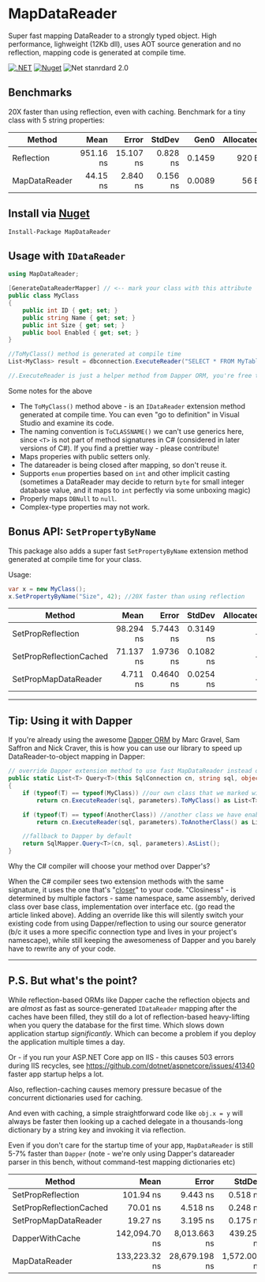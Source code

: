 # MapDataReader
Super fast mapping DataReader to a strongly typed object. High performance, lighweight (12Kb dll), uses AOT source generation and no reflection, mapping code is generated at compile time.

[![.NET](https://github.com/jitbit/MapDataReader/actions/workflows/dotnet.yml/badge.svg)](https://github.com/jitbit/MapDataReader/actions/workflows/dotnet.yml)
[![Nuget](https://img.shields.io/nuget/v/MapDataReader)](https://www.nuget.org/packages/MapDataReader/)
![Net stanrdard 2.0](https://img.shields.io/badge/netstandard-2.0-brightgreen)

## Benchmarks

20X faster than using reflection, even with caching. Benchmark for a tiny class with 5 string properties:

| Method         |      Mean |     Error |   StdDev |   Gen0 | Allocated |
|--------------- |----------:|----------:|---------:|-------:|----------:|
|  Reflection    | 951.16 ns | 15.107 ns | 0.828 ns | 0.1459 |     920 B |
|  MapDataReader |  44.15 ns |  2.840 ns | 0.156 ns | 0.0089 |      56 B |

## Install via [Nuget](https://www.nuget.org/packages/MapDataReader/)

```
Install-Package MapDataReader
```

## Usage with `IDataReader`

```csharp
using MapDataReader;

[GenerateDataReaderMapper] // <-- mark your class with this attribute
public class MyClass
{
	public int ID { get; set; }
	public string Name { get; set; }
	public int Size { get; set; }
	public bool Enabled { get; set; }
}

//ToMyClass() method is generated at compile time
List<MyClass> result = dbconnection.ExecuteReader("SELECT * FROM MyTable").ToMyClass();

//.ExecuteReader is just a helper method from Dapper ORM, you're free to use other ways to create a datareader
```

Some notes for the above

* The `ToMyClass()` method above - is an `IDataReader` extension method generated at compile time. You can even "go to definition" in Visual Studio and examine its code.
* The naming convention is `ToCLASSNAME()` we can't use generics here, since `<T>` is not part of method signatures in C# (considered in later versions of C#). If you find a prettier way - please contribute!
* Maps properies with public setters only.
* The datareader is being closed after mapping, so don't reuse it.
* Supports `enum` properties based on `int` and other implicit casting (sometimes a DataReader may decide to return `byte` for small integer database value, and it maps to `int` perfectly via some unboxing magic)
* Properly maps `DBNull` to `null`.
* Complex-type properties may not work.

## Bonus API: `SetPropertyByName`

This package also adds a super fast `SetPropertyByName` extension method generated at compile time for your class.

Usage:

```csharp
var x = new MyClass();
x.SetPropertyByName("Size", 42); //20X faster than using reflection
```

|                  Method |      Mean |     Error |    StdDev | Allocated |
|------------------------ |----------:|----------:|----------:|----------:|
|       SetPropReflection | 98.294 ns | 5.7443 ns | 0.3149 ns |         - |
| SetPropReflectionCached | 71.137 ns | 1.9736 ns | 0.1082 ns |         - |
|    SetPropMapDataReader |  4.711 ns | 0.4640 ns | 0.0254 ns |         - |

---

## Tip: Using it with Dapper

If you're already using the awesome [Dapper ORM](https://github.com/DapperLib/Dapper) by Marc Gravel, Sam Saffron and Nick Craver, this is how you can use our library to speed up DataReader-to-object mapping in Dapper:

```csharp
// override Dapper extension method to use fast MapDataReader instead of Dapper's built-in reflection
public static List<T> Query<T>(this SqlConnection cn, string sql, object parameters = null)
{
	if (typeof(T) == typeof(MyClass)) //our own class that we marked with attribute? use MapDataReader
		return cn.ExecuteReader(sql, parameters).ToMyClass() as List<T>;

	if (typeof(T) == typeof(AnotherClass)) //another class we have enabled? use MapDataReader
		return cn.ExecuteReader(sql, parameters).ToAnotherClass() as List<T>;

	//fallback to Dapper by default
	return SqlMapper.Query<T>(cn, sql, parameters).AsList();
}
```
Why the C# compiler will choose your method over Dapper's?

When the C# compiler sees two extension methods with the same signature, it uses the one that's "[closer](https://ericlippert.com/2013/12/23/closer-is-better/)" to your code. "Closiness" - is determined by multiple factors - same namespace, same assembly, derived class over base class, implementation over interface etc. (go read the article linked above). Adding an override like this will silently switch your existing code from using Dapper/reflection to using our source generator (b/c it uses a more specific connection type and lives in your project's namescape), while still keeping the awesomeness of Dapper and you barely have to rewrite any of your code.

---

## P.S. But what's the point?

While reflection-based ORMs like Dapper cache the reflection objects and are *almost* as fast as source-generated `IDataReader` mapping after the caches have been filled, they still do a lot of reflection-based heavy-lifting when you query the database for the first time. Which slows down application startup *significantly*. Which can become a problem if you deploy the application multiple times a day.

Or - if you run your ASP.NET Core app on IIS - this causes 503 errors during IIS recycles, see https://github.com/dotnet/aspnetcore/issues/41340 faster app startup helps a lot.

Also, reflection-caching causes memory pressure becasue of the concurrent dictionaries used for caching.

And even with caching, a simple straightforward code like `obj.x = y` will always be faster then looking up a cached delegate in a thousands-long dictionary by a string key and invoking it via reflection.

Even if you don't care for the startup time of your app, `MapDataReader` is still 5-7% faster than `Dapper` (note - we're only using Dapper's datareader parser in this bench, without command-test mapping dictionaries etc)

|                         Method |          Mean |         Error |       StdDev |   Gen0 |   Gen1 | Allocated |
|------------------------------- |--------------:|--------------:|-------------:|-------:|-------:|----------:|
|              SetPropReflection |     101.94 ns |      9.443 ns |     0.518 ns |      - |      - |         - |
|        SetPropReflectionCached |      70.01 ns |      4.518 ns |     0.248 ns |      - |      - |         - |
|           SetPropMapDataReader |      19.27 ns |      3.195 ns |     0.175 ns |      - |      - |         - |
|         DapperWithCache | 142,094.70 ns |  8,013.663 ns |   439.256 ns | 9.0332 | 1.2207 |   57472 B |
| MapDataReader | 133,223.32 ns | 28,679.198 ns | 1,572.004 ns | 9.0332 | 1.2207 |   57624 B |

